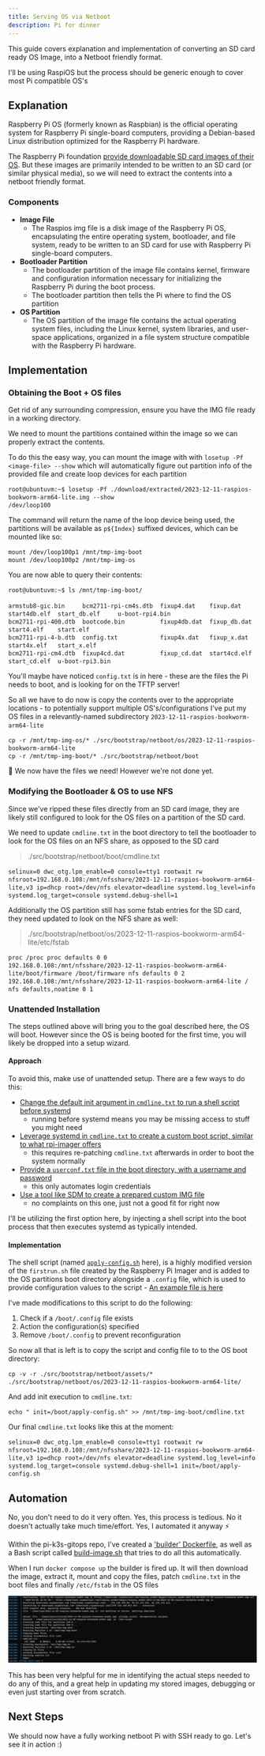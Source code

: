 ```yaml
---
title: Serving OS via Netboot
description: Pi for dinner
---
```


This guide covers explanation and implementation of converting an SD card ready OS Image, into a Netboot friendly format.

I'll be using RaspiOS but the process should be generic enough to cover most Pi compatible OS's

## Explanation

Raspberry Pi OS (formerly known as Raspbian) is the official operating system for Raspberry Pi single-board computers, providing a Debian-based Linux distribution optimized for the Raspberry Pi hardware.

The Raspberry Pi foundation [provide downloadable SD card images of their OS](https://www.raspberrypi.com/software/operating-systems/). But these images are primarily intended to be written to an SD card (or similar physical media), so we will need to extract the contents into a netboot friendly format.

### Components
- **Image File**
    - The Raspios img file is a disk image of the Raspberry Pi OS, encapsulating the entire operating system, bootloader, and file system, ready to be written to an SD card for use with Raspberry Pi single-board computers.
- **Bootloader Partition**
    - The bootloader partition of the image file contains kernel, firmware and configuration information necessary for initializing the Raspberry Pi during the boot process.
    - The bootloader partition then tells the Pi where to find the OS partition
- **OS Partition**
    - The OS partition of the image file contains the actual operating system files, including the Linux kernel, system libraries, and user-space applications, organized in a file system structure compatible with the Raspberry Pi hardware.

## Implementation

### Obtaining the Boot + OS files

Get rid of any surrounding compression, ensure you have the IMG file ready in a working directory.

We need to mount the partitions contained within the image so we can properly extract the contents.

To do this the easy way, you can mount the image with with `losetup -Pf <image-file> --show` which will automatically figure out partition info of the provided file and create loop devices for each partition
```
root@ubuntuvm:~$ losetup -Pf ./download/extracted/2023-12-11-raspios-bookworm-arm64-lite.img --show
/dev/loop100
```
The command will return the name of the loop device being used, the partitions will be available as `p${Index}` suffixed devices, which can be mounted like so:
```
mount /dev/loop100p1 /mnt/tmp-img-boot
mount /dev/loop100p2 /mnt/tmp-img-os
```
You are now able to query their contents:
```
root@ubuntuvm:~$ ls /mnt/tmp-img-boot/

armstub8-gic.bin     bcm2711-rpi-cm4s.dtb  fixup4.dat    fixup.dat     start4db.elf  start_db.elf     u-boot-rpi4.bin
bcm2711-rpi-400.dtb  bootcode.bin          fixup4db.dat  fixup_db.dat  start4.elf    start.elf
bcm2711-rpi-4-b.dtb  config.txt            fixup4x.dat   fixup_x.dat   start4x.elf   start_x.elf
bcm2711-rpi-cm4.dtb  fixup4cd.dat          fixup_cd.dat  start4cd.elf  start_cd.elf  u-boot-rpi3.bin
```

You'll maybe have noticed `config.txt` is in here - these are the files the Pi needs to boot, and is looking for on the TFTP server!

So all we have to do now is copy the contents over to the appropriate locations - to potentially support multiple OS's/configurations I've put my OS files in a relevantly-named subdirectory `2023-12-11-raspios-bookworm-arm64-lite`

```
cp -r /mnt/tmp-img-os/* ./src/bootstrap/netboot/os/2023-12-11-raspios-bookworm-arm64-lite
cp -r /mnt/tmp-img-boot/* ./src/bootstrap/netboot/boot
```

🥳 We now have the files we need! However we're not done yet.

### Modifying the Bootloader & OS to use NFS

Since we've ripped these files directly from an SD card image, they are likely still configured to look for the OS files on a partition of the SD card.

We need to update `cmdline.txt` in the boot directory to tell the bootloader to look for the OS files on an NFS share, as opposed to the SD card

> ./src/bootstrap/netboot/boot/cmdline.txt
```
selinux=0 dwc_otg.lpm_enable=0 console=tty1 rootwait rw nfsroot=192.168.0.108:/mnt/nfsshare/2023-12-11-raspios-bookworm-arm64-lite,v3 ip=dhcp root=/dev/nfs elevator=deadline systemd.log_level=info systemd.log_target=console systemd.debug-shell=1
```

Additionally the OS partition still has some fstab entries for the SD card, they need updated to look on the NFS share as well:

> ./src/bootstrap/netboot/os/2023-12-11-raspios-bookworm-arm64-lite/etc/fstab
```
proc /proc proc defaults 0 0
192.168.0.108:/mnt/nfsshare/2023-12-11-raspios-bookworm-arm64-lite/boot/firmware /boot/firmware nfs defaults 0 2
192.168.0.108:/mnt/nfsshare/2023-12-11-raspios-bookworm-arm64-lite / nfs defaults,noatime 0 1
```

### Unattended Installation

The steps outlined above will bring you to the goal described here, the OS will boot. However since the OS is being booted for the first time, you will likely be dropped into a setup wizard.

#### Approach
To avoid this, make use of unattended setup. There are a few ways to do this:
 - [Change the default init argument in `cmdline.txt` to run a shell script before systemd]()
   - running before systemd means you may be missing access to stuff you might need
 - [Leverage systemd in `cmdline.txt` to create a custom boot script, similar to what rpi-imager offers](https://raspberrypi.stackexchange.com/a/143382)
   - this requires re-patching `cmdline.txt` afterwards in order to boot the system normally
 - [Provide a `userconf.txt` file in the boot directory, with a username and password](https://www.raspberrypi.com/news/raspberry-pi-bullseye-update-april-2022/#:~:text=called%20userconf%20or-,userconf.txt,-in%20the%20boot)
   - this only automates login credentials
 - [Use a tool like SDM to create a prepared custom IMG file](https://github.com/gitbls/sdm)
   - no complaints on this one, just not a good fit for right now

I'll be utilizing the first option here, by injecting a shell script into the boot process that then executes systemd as typically intended.

#### Implementation
The shell script (named [`apply-config.sh`](https://github.com/andrewiankidd/pi-k3s-gitops/blob/master/src/bootstrap/netboot/assets/boot/apply-config.sh) here), is a highly modified version of the `firstrun.sh` file created by the Raspberry Pi Imager and is added to the OS partitions boot directory alongside a `.config` file, which is used to provide configuration values to the script - [An example file is here](https://github.com/andrewiankidd/pi-k3s-gitops/blob/master/src/bootstrap/netboot/assets/boot/.config.example)

I've made modifications to this script to do the following:
1. Check if a `/boot/.config` file exists
2. Action the configuration(s) specified
3. Remove `/boot/.config` to prevent reconfiguration

So now all that is left is to copy the script and config file to to the OS boot directory:
```
cp -v -r ./src/bootstrap/netboot/assets/* ./src/bootstrap/netboot/os/2023-12-11-raspios-bookworm-arm64-lite/

```

And add init execution to `cmdline.txt`:
```
echo " init=/boot/apply-config.sh" >> /mnt/tmp-img-boot/cmdline.txt

```

Our final `cmdline.txt` looks like this at the moment:
```
selinux=0 dwc_otg.lpm_enable=0 console=tty1 rootwait rw nfsroot=192.168.0.108:/mnt/nfsshare/2023-12-11-raspios-bookworm-arm64-lite,v3 ip=dhcp root=/dev/nfs elevator=deadline systemd.log_level=info systemd.log_target=console systemd.debug-shell=1 init=/boot/apply-config.sh
```

## Automation

No, you don't need to do it very often. Yes, this process is tedious. No it doesn't actually take much time/effort. Yes, I automated it anyway ⚡

Within the pi-k3s-gitops repo, I've created a ['builder' Dockerfile](https://github.com/andrewiankidd/pi-k3s-gitops/blob/master/src/bootstrap/netboot/builder.Dockerfile), as well as a Bash script called [build-image.sh](https://github.com/andrewiankidd/pi-k3s-gitops/blob/master/src/bootstrap/netboot/scripts/build-image.sh) that tries to do all this automatically.

When I run `docker compose up` the builder is fired up. It will then download the image, extract it, mount and copy the files, patch `cmdline.txt` in the boot files and finally `/etc/fstab` in the OS files

![Screenshot of Builder image running](../../../../assets/docs/guides/bootstrap/prep/builder.png)

This has been very helpful for me in identifying the actual steps needed to do any of this, and a great help in updating my stored images, debugging or even just starting over from scratch.


## Next Steps

We should now have a fully working netboot Pi with SSH ready to go. Let's see it in action :)